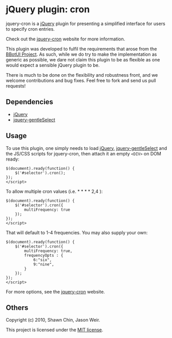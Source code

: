 # jQuery plugin: cron

jquery-cron is a [jQuery] plugin for 
presenting a simplified interface for users to specify cron entries.

Check out the [jquery-cron] website for more information.

This plugin was developed to fulfil the requirements that arose
from the [BBotUI Project].
As such, while we do try to make the implementation as generic
as possible, we dare not claim this plugin to be as flexible
as one would expect a sensible jQuery plugin to be.

There is much to be done on the flexibility and robustness front, 
and we welcome contributions and bug fixes. Feel free to fork 
and send us pull requests!

## Dependencies

 * [jQuery]
 * [jquery-gentleSelect]

## Usage

To use this plugin, one simply needs to load [jQuery], [jquery-gentleSelect] 
and the JS/CSS scripts for jquery-cron, then attach it an empty `<DIV>`
on DOM ready:

    $(document).ready(function() {
        $('#selector').cron();
    });
    </script>

To allow multiple cron values (i.e. * * * * 2,4 ):

    $(document).ready(function() {
        $('#selector').cron({
        	multiFrequency: true
        });
    });
    </script>
    
That will default to 1-4 frequencies. You may also supply your own:

    $(document).ready(function() {
        $('#selector').cron({
        	multiFrequency: true,
			frequencyOpts : {
				6:"six",
				9:"nine",
			}
        });
    });
    </script>
    
For more options, see the [jquery-cron] website.


## Others

Copyright (c) 2010, Shawn Chin, Jason Weir.

This project is licensed under the [MIT license].

 [jQuery]: http://jquery.com "jQuery"
 [jquery-cron]: http://shawnchin.github.com/jquery-cron "jquery-cron"
 [BBotUI Project]: https://github.com/shawnchin/bbotui "BBotUI project"
 [jquery-gentleSelect]: http://shawnchin.github.com/jquery-gentleSelect "jquery-gentleSelect"
 [MIT License]: http://www.opensource.org/licenses/mit-license.php "MIT License"

